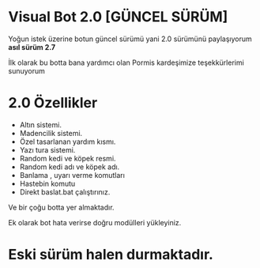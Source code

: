 # Visual Bot 2.0 [GÜNCEL SÜRÜM]
Yoğun istek üzerine botun güncel sürümü yani 2.0 sürümünü paylaşıyorum **asıl sürüm 2.7**

İlk olarak bu botta bana yardımcı olan Pormis kardeşimize teşekkürlerimi sunuyorum

# 2.0 Özellikler
+ Altın sistemi.
+ Madencilik sistemi.
+ Özel tasarlanan yardım kısmı.
+ Yazı tura sistemi.
+ Random kedi ve köpek resmi.
+ Random kedi adı ve köpek adı.
+ Banlama , uyarı verme komutları
+ Hastebin komutu
+ Direkt baslat.bat çalıştırınız.

Ve bir çoğu botta yer almaktadır.

Ek olarak bot hata verirse doğru modülleri yükleyiniz.

# Eski sürüm halen durmaktadır.


